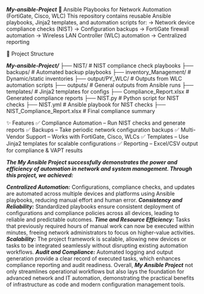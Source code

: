 ***My-ansible-Project*** 🚀
Ansible Playbooks for Network Automation (FortiGate, Cisco, WLC)
This repository contains reusable Ansible playbooks, Jinja2 templates, and automation scripts for:
 -> Network device compliance checks (NIST)
 -> Configuration backups
 -> FortiGate firewall automation
 -> Wireless LAN Controller (WLC) automation
 -> Centralized reporting
 
📂 Project Structure

   ***My-ansible-Project/***
    ├── NIST/                     # NIST compliance check playbooks
    ├── backups/                  # Automated backup playbooks
    ├── inventory_Management/     # Dynamic/static inventories
    ├── output/PY_WLC/            # Outputs from WLC automation scripts
    ├── outputs/                  # General outputs from Ansible runs
    ├── templates/                # Jinja2 templates for configs
    ├── Compliance_Report.xlsx    # Generated compliance reports
    ├── NIST.py                   # Python script for NIST checks
    ├── NIST.yml                  # Ansible playbook for NIST checks
    ├── NIST_Compliance_Report.xlsx # Final compliance summary

✨ Features
   ✅ Compliance Automation – Run NIST checks and generate reports
   ✅ Backups – Take periodic network configuration backups
   ✅ Multi-Vendor Support – Works with FortiGate, Cisco, WLCs
   ✅ Templates – Use Jinja2 templates for scalable configurations
   ✅ Reporting – Excel/CSV output for compliance & VAPT results

   ***The My Ansible Project successfully demonstrates the power and efficiency of automation in network and system management. Through this project, we achieved:***

***Centralized Automation:*** Configurations, compliance checks, and updates are automated across multiple devices and platforms using Ansible playbooks,
reducing manual effort and human error.
***Consistency and Reliability:*** Standardized playbooks ensure consistent deployment of configurations and compliance policies across all devices,
leading to reliable and predictable outcomes.
***Time and Resource Efficiency:*** Tasks that previously required hours of manual work can now be executed within minutes,
freeing network administrators to focus on higher-value activities.
***Scalability:*** The project framework is scalable, allowing new devices or tasks to be integrated seamlessly without disrupting existing automation workflows.
***Audit and Compliance:*** Automated logging and output generation provide a clear record of executed tasks, which enhances compliance reporting and audit readiness.
Overall, ***My Ansible Project*** not only streamlines operational workflows but also lays the foundation for advanced network and IT automation,
demonstrating the practical benefits of infrastructure as code and modern configuration management tools.
